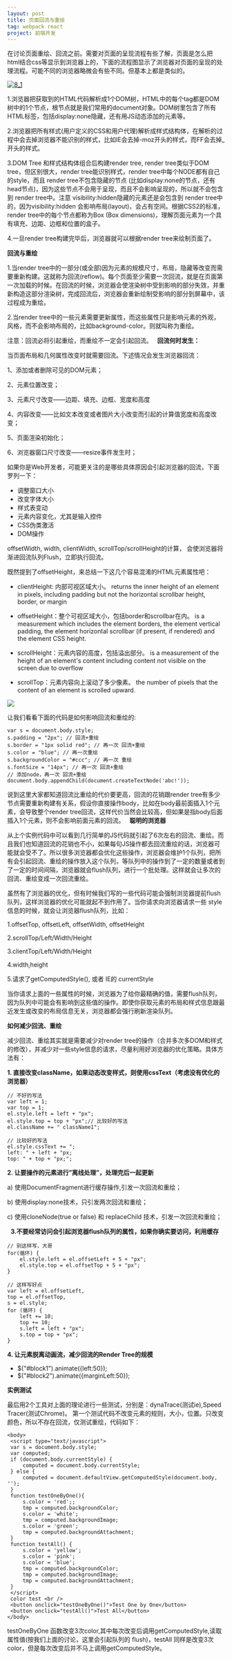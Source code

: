 ```yaml
---
layout: post
title: 页面回流与重绘
tag: webpack react
project: 前端开发
---
```


在讨论页面重绘、回流之前。需要对页面的呈现流程有些了解，页面是怎么把html结合css等显示到浏览器上的，下面的流程图显示了浏览器对页面的呈现的处理流程。可能不同的浏览器略微会有些不同。但基本上都是类似的。

[![8_1](https://app.yinxiang.com/shard/s64/res/d99a65ea-ae97-4bbd-9051-316c6fca1fde.jpg)](http://css88.b0.upaiyun.com/css88/2014/08/8_1.jpg)

1.浏览器把获取到的HTML代码解析成1个DOM树，HTML中的每个tag都是DOM树中的1个节点，根节点就是我们常用的document对象。DOM树里包含了所有HTML标签，包括display:none隐藏，还有用JS动态添加的元素等。

2.浏览器把所有样式(用户定义的CSS和用户代理)解析成样式结构体，在解析的过程中会去掉浏览器不能识别的样式，比如IE会去掉-moz开头的样式，而FF会去掉_开头的样式。

3.DOM Tree 和样式结构体组合后构建render tree, render tree类似于DOM tree，但区别很大，render tree能识别样式，render tree中每个NODE都有自己的style，而且 render tree不包含隐藏的节点 (比如display:none的节点，还有head节点)，因为这些节点不会用于呈现，而且不会影响呈现的，所以就不会包含到 render tree中。注意 visibility:hidden隐藏的元素还是会包含到 render tree中的，因为visibility:hidden 会影响布局(layout)，会占有空间。根据CSS2的标准，render tree中的每个节点都称为Box (Box dimensions)，理解页面元素为一个具有填充、边距、边框和位置的盒子。

4.一旦render tree构建完毕后，浏览器就可以根据render tree来绘制页面了。

**回流与重绘**

1.当render tree中的一部分(或全部)因为元素的规模尺寸，布局，隐藏等改变而需要重新构建。这就称为回流(reflow)。每个页面至少需要一次回流，就是在页面第一次加载的时候。在回流的时候，浏览器会使渲染树中受到影响的部分失效，并重新构造这部分渲染树，完成回流后，浏览器会重新绘制受影响的部分到屏幕中，该过程成为重绘。

2.当render tree中的一些元素需要更新属性，而这些属性只是影响元素的外观，风格，而不会影响布局的，比如background-color。则就叫称为重绘。

注意：回流必将引起重绘，而重绘不一定会引起回流。
 
**回流何时发生：**

当页面布局和几何属性改变时就需要回流。下述情况会发生浏览器回流：

1、添加或者删除可见的DOM元素；

2、元素位置改变；

3、元素尺寸改变——边距、填充、边框、宽度和高度

4、内容改变——比如文本改变或者图片大小改变而引起的计算值宽度和高度改变；

5、页面渲染初始化；

6、浏览器窗口尺寸改变——resize事件发生时；

如果你是Web开发者，可能更关注的是哪些具体原因会引起浏览器的回流，下面罗列一下：

* 调整窗口大小
* 改变字体大小
* 样式表变动
* 元素内容变化，尤其是输入控件
* CSS伪类激活
* DOM操作

offsetWidth, width, clientWidth, scrollTop/scrollHeight的计算， 会使浏览器将渐进回流队列Flush，立即执行回流。

既然提到了offsetHeight，来总结一下这几个容易混淆的HTML元素属性吧：

* clientHeight: 内部可视区域大小。
returns the inner height of an element in pixels, including padding but not the horizontal scrollbar height, border, or margin

* offsetHeight：整个可视区域大小，包括border和scrollbar在内。
is a measurement which includes the element borders, the element vertical padding, the element horizontal scrollbar (if present, if rendered) and the element CSS height.

* scrollHeight：元素内容的高度，包括溢出部分。
is a measurement of the height of an element's content including content not visible on the screen due to overflow

* scrollTop：元素内容向上滚动了多少像素。
the number of pixels that the content of an element is scrolled upward.

![](https://app.yinxiang.com/shard/s64/res/d4d6d7ae-8b1e-4e1b-8292-61bf58613eab.png)

让我们看看下面的代码是如何影响回流和重绘的:

```
var s = document.body.style;
s.padding = "2px"; // 回流+重绘
s.border = "1px solid red"; // 再一次 回流+重绘
s.color = "blue"; // 再一次重绘
s.backgroundColor = "#ccc"; // 再一次 重绘
s.fontSize = "14px"; // 再一次 回流+重绘
// 添加node，再一次 回流+重绘
document.body.appendChild(document.createTextNode('abc!'));
```

说到这里大家都知道回流比重绘的代价要更高，回流的花销跟render tree有多少节点需要重新构建有关系，假设你直接操作body，比如在body最前面插入1个元素，会导致整个render tree回流，这样代价当然会比较高，但如果是指body后面插入1个元素，则不会影响前面元素的回流。
 
**聪明的浏览器**

从上个实例代码中可以看到几行简单的JS代码就引起了6次左右的回流、重绘。而且我们也知道回流的花销也不小，如果每句JS操作都去回流重绘的话，浏览器可能就会受不了。所以很多浏览器都会优化这些操作，浏览器会维护1个队列，把所有会引起回流、重绘的操作放入这个队列，等队列中的操作到了一定的数量或者到了一定的时间间隔，浏览器就会flush队列，进行一个批处理。这样就会让多次的回流、重绘变成一次回流重绘。

虽然有了浏览器的优化，但有时候我们写的一些代码可能会强制浏览器提前flush队列，这样浏览器的优化可能就起不到作用了。当你请求向浏览器请求一些 style信息的时候，就会让浏览器flush队列，比如：

1.offsetTop, offsetLeft, offsetWidth, offsetHeight
 
2.scrollTop/Left/Width/Height
 
3.clientTop/Left/Width/Height

4.width,height

5.请求了getComputedStyle(), 或者 IE的 currentStyle

当你请求上面的一些属性的时候，浏览器为了给你最精确的值，需要flush队列，因为队列中可能会有影响到这些值的操作。即使你获取元素的布局和样式信息跟最近发生或改变的布局信息无关，浏览器都会强行刷新渲染队列。

**如何减少回流、重绘**

减少回流、重绘其实就是需要减少对render tree的操作（合并多次多DOM和样式的修改），并减少对一些style信息的请求，尽量利用好浏览器的优化策略。具体方法有：

**1. 直接改变className，如果动态改变样式，则使用cssText（考虑没有优化的浏览器）**
 
```
// 不好的写法
var left = 1;
var top = 1;
el.style.left = left + "px";
el.style.top = top + "px";// 比较好的写法
el.className += " className1";
 
// 比较好的写法
el.style.cssText += "; 
left: " + left + "px; 
top: " + top + "px;";
```

**2. 让要操作的元素进行”离线处理”，处理完后一起更新**

a) 使用DocumentFragment进行缓存操作,引发一次回流和重绘；

b) 使用display:none技术，只引发两次回流和重绘；

c) 使用cloneNode(true or false) 和 replaceChild 技术，引发一次回流和重绘；

 
**3.不要经常访问会引起浏览器flush队列的属性，如果你确实要访问，利用缓存**
 
```
// 别这样写，大哥
for(循环) {
    el.style.left = el.offsetLeft + 5 + "px";
    el.style.top = el.offsetTop + 5 + "px";
}
 
// 这样写好点
var left = el.offsetLeft,
top = el.offsetTop,
s = el.style; 
for (循环) { 
    left += 10; 
    top += 10; 
    s.left = left + "px"; 
    s.top = top + "px"; 
}
```

**4. 让元素脱离动画流，减少回流的Render Tree的规模**

* $("#block1").animate({left:50});
* $("#block2").animate({marginLeft:50});

**实例测试**

最后用2个工具对上面的理论进行一些测试，分别是：dynaTrace(测试ie),Speed Tracer(测试Chrome)。
第一个测试代码不改变元素的规则，大小，位置。只改变颜色，所以不存在回流，仅测试重绘，代码如下：

```
<body>
 <script type="text/javascript">
 var s = document.body.style;
 var computed;
 if (document.body.currentStyle) {
     computed = document.body.currentStyle;
 } else {
     computed = document.defaultView.getComputedStyle(document.body, '');
 }
 function testOneByOne(){
     s.color = 'red';;
     tmp = computed.backgroundColor;
     s.color = 'white';
     tmp = computed.backgroundImage;
     s.color = 'green';
     tmp = computed.backgroundAttachment;
 }
 function testAll() {
     s.color = 'yellow';
     s.color = 'pink';
     s.color = 'blue';
     tmp = computed.backgroundColor;
     tmp = computed.backgroundImage;
     tmp = computed.backgroundAttachment;
 }
 </script> 
 color test <br />
 <button onclick="testOneByOne()">Test One by One</button>
 <button onclick="testAll()">Test All</button>
</body>
```

testOneByOne 函数改变3次color,其中每次改变后调用getComputedStyle,读取属性值(按我们上面的讨论，这里会引起队列的 flush)，testAll 同样是改变3次color，但是每次改变后并不马上调用getComputedStyle。

